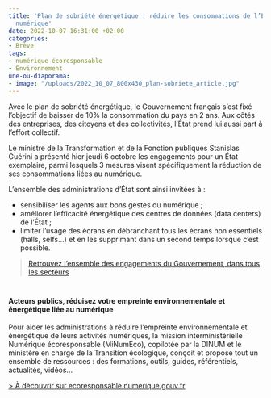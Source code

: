 ```yaml
---
title: 'Plan de sobriété énergétique : réduire les consommations de l’État liées au
  numérique'
date: 2022-10-07 16:31:00 +02:00
categories:
- Brève
tags:
- numérique écoresponsable
- Environnement
une-ou-diaporama:
- image: "/uploads/2022_10_07_800x430_plan-sobriete_article.jpg"
---
```


Avec le plan de sobriété énergétique, le Gouvernement français s’est fixé l’objectif de baisser de 10% la consommation du pays en 2 ans. Aux côtés des entreprises, des citoyens et des collectivités, l’État prend lui aussi part à l’effort collectif.

Le ministre de la Transformation et de la Fonction publiques Stanislas Guérini a présenté hier jeudi 6 octobre les engagements pour un État exemplaire, parmi lesquels 3 mesures visent spécifiquement la réduction de ses consommations liées au numérique.

L’ensemble des administrations d’État sont ainsi invitées à :

* sensibiliser les agents aux bons gestes du numérique ;
* améliorer l’efficacité énergétique des centres de données (data centers) de l’État ;
* limiter l’usage des écrans en débranchant tous les écrans non essentiels (halls, selfs...) et en les supprimant dans un second temps lorsque c’est possible.

> [Retrouvez l’ensemble des engagements du Gouvernement, dans tous les secteurs](https://www.ecologie.gouv.fr/dossier-presse-plan-sobriete-energetique-mobilisation-generale "Retrouvez l’ensemble des engagements du Gouvernement, dans tous les secteurs - Lien externe")

<div class="encadre noir" style="margin-bottom:40px"><h4 style="margin-top: 40px;">Acteurs publics, réduisez votre empreinte environnementale et énergétique liée au numérique</h4><p>Pour aider les administrations à réduire l’empreinte environnementale et énergétique de leurs activités numériques, la mission interministérielle Numérique écoresponsable (MiNumEco), copilotée par la DINUM et le ministère en charge de la Transition écologique, conçoit et propose tout un ensemble de ressources : des formations, outils, guides, référentiels, actualités, vidéos...
</p>
<p><a href="https://ecoresponsable.numerique.gouv.fr/" alt="https://ecoresponsable.numerique.gouv.fr/">> À découvrir sur ecoresponsable.numerique.gouv.fr</a></p></div>
